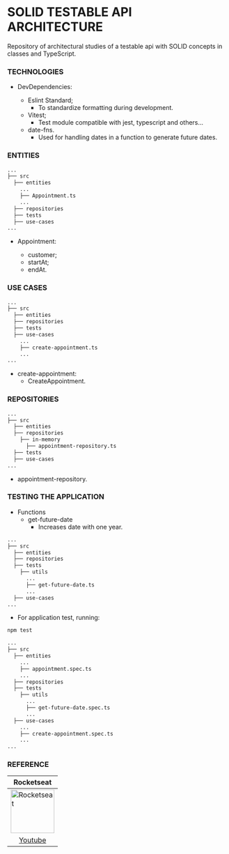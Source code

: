 # SOLID TESTABLE API ARCHITECTURE

Repository of architectural studies of a testable api with SOLID concepts in classes and TypeScript.

### TECHNOLOGIES

- DevDependencies:

  - Eslint Standard;
    - To standardize formatting during development.
  - Vitest;
    - Test module compatible with jest, typescript and others...
  - date-fns.
    - Used for handling dates in a function to generate future dates.

### ENTITIES

```bash
...
├── src
  ├── entities
    ...
    ├── Appointment.ts
    ...
  ├── repositories
  ├── tests
  ├── use-cases
...
```

- Appointment:

  - customer;
  - startAt;
  - endAt.

### USE CASES

```bash
...
├── src
  ├── entities
  ├── repositories
  ├── tests
  ├── use-cases
    ...
    ├── create-appointment.ts
    ...
...
```

- create-appointment:
  - CreateAppointment.

### REPOSITORIES

```bash
...
├── src
  ├── entities
  ├── repositories
    ├── in-memory
      ├── appointment-repository.ts
  ├── tests
  ├── use-cases
...
```

- appointment-repository.

### TESTING THE APPLICATION

- Functions
  - get-future-date
    - Increases date with one year.

```bash
...
├── src
  ├── entities
  ├── repositories
  ├── tests
    ├── utils
      ...
      ├── get-future-date.ts
      ...
  ├── use-cases
...
```

- For application test, running:

```zsh
npm test
```

```bash
...
├── src
  ├── entities
    ...
    ├── appointment.spec.ts
    ...
  ├── repositories
  ├── tests
    ├── utils
      ...
      ├── get-future-date.spec.ts
      ...
  ├── use-cases
    ...
    ├── create-appointment.spec.ts
    ...
...
```

### REFERENCE

<div>
  <table>
    <thead>
      <tr>
        <th>Rocketseat</th>
      </tr>
    </thhead>
    <tbody>
      <tr>
        <td><img src="https://avatars.githubusercontent.com/u/68549162?s=200&v=4" alt="Rocketseat" width="100x" /></td>
      </tr>
      <tr>
        <td style="text-align: center">
          <a href="https://www.youtube.com/watch?v=jBOLRzjEERk&ab_channel=Rocketseat" target="_blank">Youtube</a>
        </td>
      </tr>
    </tbody>
  </table>
</div>
